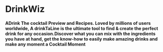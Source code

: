 # DrinkWiz

#### ADrink The cocktail Preview and Recipes. Loved by millions of users worldwide, A drinkTaLine is the ultimate tool to find & create the perfect drink for any occasion.Discover what you can mix with the ingredients you have at hand, get the know-how to easily make amazing drinks and make any moment a Cocktail Moment
